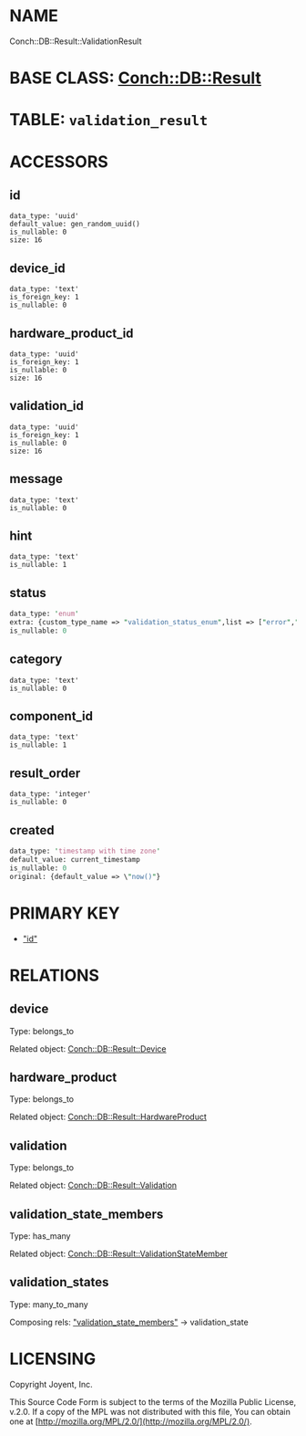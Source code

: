# NAME

Conch::DB::Result::ValidationResult

# BASE CLASS: [Conch::DB::Result](/modules/Conch::DB::Result)

# TABLE: `validation_result`

# ACCESSORS

## id

```
data_type: 'uuid'
default_value: gen_random_uuid()
is_nullable: 0
size: 16
```

## device\_id

```
data_type: 'text'
is_foreign_key: 1
is_nullable: 0
```

## hardware\_product\_id

```
data_type: 'uuid'
is_foreign_key: 1
is_nullable: 0
size: 16
```

## validation\_id

```
data_type: 'uuid'
is_foreign_key: 1
is_nullable: 0
size: 16
```

## message

```
data_type: 'text'
is_nullable: 0
```

## hint

```
data_type: 'text'
is_nullable: 1
```

## status

```perl
data_type: 'enum'
extra: {custom_type_name => "validation_status_enum",list => ["error","fail","processing","pass"]}
is_nullable: 0
```

## category

```
data_type: 'text'
is_nullable: 0
```

## component\_id

```
data_type: 'text'
is_nullable: 1
```

## result\_order

```
data_type: 'integer'
is_nullable: 0
```

## created

```perl
data_type: 'timestamp with time zone'
default_value: current_timestamp
is_nullable: 0
original: {default_value => \"now()"}
```

# PRIMARY KEY

- ["id"](#id)

# RELATIONS

## device

Type: belongs\_to

Related object: [Conch::DB::Result::Device](/modules/Conch::DB::Result::Device)

## hardware\_product

Type: belongs\_to

Related object: [Conch::DB::Result::HardwareProduct](/modules/Conch::DB::Result::HardwareProduct)

## validation

Type: belongs\_to

Related object: [Conch::DB::Result::Validation](/modules/Conch::DB::Result::Validation)

## validation\_state\_members

Type: has\_many

Related object: [Conch::DB::Result::ValidationStateMember](/modules/Conch::DB::Result::ValidationStateMember)

## validation\_states

Type: many\_to\_many

Composing rels: ["validation\_state\_members"](#validation_state_members) -> validation\_state

# LICENSING

Copyright Joyent, Inc.

This Source Code Form is subject to the terms of the Mozilla Public License,
v.2.0. If a copy of the MPL was not distributed with this file, You can obtain
one at [http://mozilla.org/MPL/2.0/](http://mozilla.org/MPL/2.0/).
